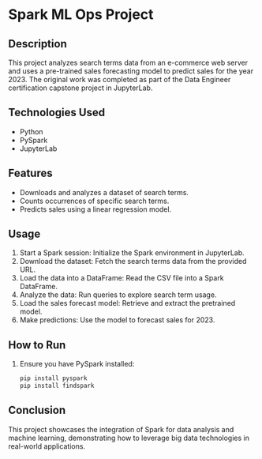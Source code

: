 # Spark ML Ops Project

## Description
This project analyzes search terms data from an e-commerce web server and uses a pre-trained sales forecasting model to predict sales for the year 2023. The original work was completed as part of the Data Engineer certification capstone project in JupyterLab.

## Technologies Used
- Python
- PySpark
- JupyterLab

## Features
- Downloads and analyzes a dataset of search terms.
- Counts occurrences of specific search terms.
- Predicts sales using a linear regression model.

## Usage
1. Start a Spark session: Initialize the Spark environment in JupyterLab.
2. Download the dataset: Fetch the search terms data from the provided URL.
3. Load the data into a DataFrame: Read the CSV file into a Spark DataFrame.
4. Analyze the data: Run queries to explore search term usage.
5. Load the sales forecast model: Retrieve and extract the pretrained model.
6. Make predictions: Use the model to forecast sales for 2023.

## How to Run
1. Ensure you have PySpark installed:
   ```bash
   pip install pyspark
   pip install findspark

## Conclusion
This project showcases the integration of Spark for data analysis and machine learning, demonstrating how to leverage big data technologies in real-world applications.
